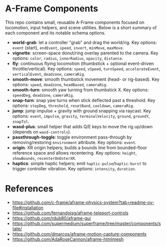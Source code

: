 # A-Frame Components

This repo contains small, reusable A-Frame components focused on locomotion, input helpers, and scene utilities. Below is a short summary of each component and its notable schema options.

- **world-grab**: let a controller "grab" and drag the world/rig. Key options: `event` (start), `endEvent`, `speed`, `invert`, `minMove`, `maxMove`.
- **vignette**: screen-space donut/ring overlay parented to the camera. Key options: `color`, `radius`, `innerRadius`, `opacity`, `distance`.
- **fly**: continuous flying locomotion (thumbstick + optional event-driven throttle/vertical). Key options: `speed`, `vSpeed`, `turnSpeed`, `accelerateEvent`, `verticalEvent`, `deadzone`, `cameraRig`.
- **smooth-move**: smooth thumbstick movement (head- or rig-based). Key options: `speed`, `deadzone`, `headBased`, `cameraRig`.
- **smooth-turn**: smooth yaw turning from thumbstick X. Key options: `speedDeg`, `deadzone`, `cameraRig`.
- **snap-turn**: snap yaw turns when stick deflected past a threshold. Key options: `stepDeg`, `threshold`, `resetBand`, `cooldown`, `cameraRig`.
- **jump**: jump impulse + gravity with ground snapping via raycast. Key options: `event`, `impulse`, `gravity`, `terminalVelocity`, `ground`, `groundY`, `snapTol`.
- **wasd-plus**: small helper that adds Q/E keys to move the rig up/down (depends on `wasd-controls`).
- **passthrough-toggle**: toggle environment pass-through by removing/restoring `environment` attribute. Key options: `event`.
- **origin**: XR origin helpers; builds a bounds line from bounded-floor reference space and allows recentering. Key options: `height`, `showBounds`, `recenterOnEnterXR`.
- **haptics**: simple haptic helpers; emit `haptic-pulse`/`haptic-burst` to trigger controller vibration. Key options: `intensity`, `duration`.

# References
- https://github.com/c-frame/aframe-physics-system?tab=readme-ov-file#installation
- https://github.com/fernandojsg/aframe-teleport-controls
- https://github.com/rdub80/aframe-gui
- https://github.com/supermedium/superframe/tree/master/components/state/
- https://github.com/dmarcos/aframe-motion-capture-components
- https://github.com/AdaRoseCannon/aframe-htmlmesh